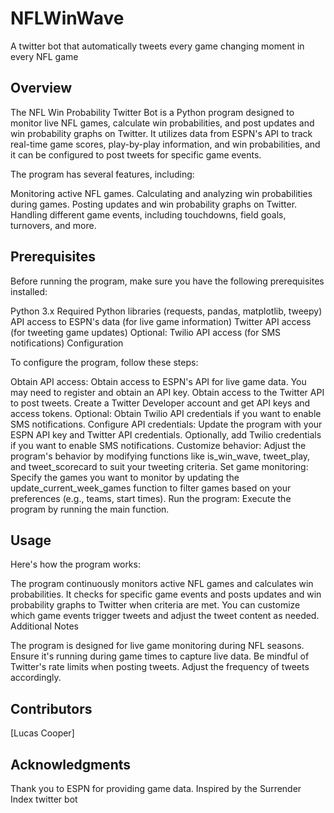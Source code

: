 # NFLWinWave
A twitter bot that automatically tweets every game changing moment in every NFL game

## Overview

The NFL Win Probability Twitter Bot is a Python program designed to monitor live NFL games, calculate win probabilities, and post updates and win probability graphs on Twitter. It utilizes data from ESPN's API to track real-time game scores, play-by-play information, and win probabilities, and it can be configured to post tweets for specific game events.

The program has several features, including:

Monitoring active NFL games.
Calculating and analyzing win probabilities during games.
Posting updates and win probability graphs on Twitter.
Handling different game events, including touchdowns, field goals, turnovers, and more.

## Prerequisites

Before running the program, make sure you have the following prerequisites installed:

Python 3.x
Required Python libraries (requests, pandas, matplotlib, tweepy)
API access to ESPN's data (for live game information)
Twitter API access (for tweeting game updates)
Optional: Twilio API access (for SMS notifications)
Configuration

To configure the program, follow these steps:

Obtain API access:
Obtain access to ESPN's API for live game data. You may need to register and obtain an API key.
Obtain access to the Twitter API to post tweets. Create a Twitter Developer account and get API keys and access tokens.
Optional: Obtain Twilio API credentials if you want to enable SMS notifications.
Configure API credentials:
Update the program with your ESPN API key and Twitter API credentials.
Optionally, add Twilio credentials if you want to enable SMS notifications.
Customize behavior:
Adjust the program's behavior by modifying functions like is_win_wave, tweet_play, and tweet_scorecard to suit your tweeting criteria.
Set game monitoring:
Specify the games you want to monitor by updating the update_current_week_games function to filter games based on your preferences (e.g., teams, start times).
Run the program:
Execute the program by running the main function.

## Usage

Here's how the program works:

The program continuously monitors active NFL games and calculates win probabilities.
It checks for specific game events and posts updates and win probability graphs to Twitter when criteria are met.
You can customize which game events trigger tweets and adjust the tweet content as needed.
Additional Notes

The program is designed for live game monitoring during NFL seasons. Ensure it's running during game times to capture live data.
Be mindful of Twitter's rate limits when posting tweets. Adjust the frequency of tweets accordingly.


## Contributors
[Lucas Cooper]



## Acknowledgments

Thank you to ESPN for providing game data.
Inspired by the Surrender Index twitter bot
